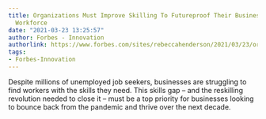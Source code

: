 ```yaml
---
title: Organizations Must Improve Skilling To Futureproof Their Business And Their
  Workforce
date: "2021-03-23 13:25:57"
author: Forbes - Innovation
authorlink: https://www.forbes.com/sites/rebeccahenderson/2021/03/23/organizations-must-improve-skilling-to-futureproof-their-business-and-their-workforce/
tags:
- Forbes-Innovation
---
```

Despite millions of unemployed job seekers, businesses are struggling to find workers with the skills they need. This skills gap – and the reskilling revolution needed to close it – must be a top priority for businesses looking to bounce back from the pandemic and thrive over the next decade.